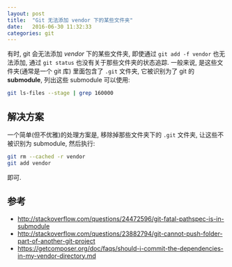 ```yaml
---
layout: post
title:  "Git 无法添加 vendor 下的某些文件夹"
date:   2016-06-30 11:32:33
categories: git
---
```


有时, git 会无法添加 *vendor* 下的某些文件夹, 即使通过 `git add -f vendor` 也无法添加,
通过 `git status` 也没有关于那些文件夹的状态追踪. 一般来说, 是这些文件夹(通常是一个 git 库)
里面包含了 `.git` 文件夹, 它被识别为了 git 的 **submodule**, 列出这些 submodule 可以使用:

~~~ bash
git ls-files --stage | grep 160000
~~~

## 解决方案

一个简单(但不优雅)的处理方案是, 移除掉那些文件夹下的 `.git` 文件夹, 让这些不被识别为 submodule,
然后执行:

~~~ bash
git rm --cached -r vendor
git add vendor
~~~

即可.

## 参考

- <http://stackoverflow.com/questions/24472596/git-fatal-pathspec-is-in-submodule>
- <http://stackoverflow.com/questions/23882794/git-cannot-push-folder-part-of-another-git-project>
- <https://getcomposer.org/doc/faqs/should-i-commit-the-dependencies-in-my-vendor-directory.md>

